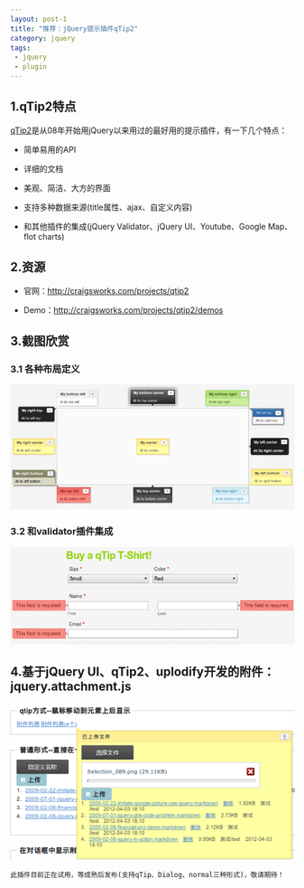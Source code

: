 ```yaml
---
layout: post-1
title: "推荐：jQuery提示插件qTip2"
category: jquery
tags: 
 - jquery
 - plugin
---
```


## 1.qTip2特点

[qTip2](http://craigsworks.com/projects/qtip2)是从08年开始用jQuery以来用过的最好用的提示插件，有一下几个特点：

* 简单易用的API

* 详细的文档

* 美观、简洁、大方的界面

* 支持多种数据来源(title属性、ajax、自定义内容)

* 和其他插件的集成(jQuery Validator、jQuery UI、Youtube、Google Map、flot charts)

## 2.资源

* 官网：http://craigsworks.com/projects/qtip2

* Demo：http://craigsworks.com/projects/qtip2/demos

## 3.截图欣赏

### 3.1 各种布局定义

![各种布局](/files/2012/04/qtip2/qtip2-demo.png)

### 3.2 和validator插件集成

![和validator插件集成](/files/2012/04/qtip2/qtip2-intergration-validator.png)

## 4.基于jQuery UI、qTip2、uplodify开发的附件：jquery.attachment.js

![基于jQuery UI、qTip2、uplodify开发的附件：jquery.attachment.js](/files/2012/04/qtip2/jquery-plugin-attachment.png)

	此插件目前正在试用，等成熟后发布(支持qTip、Dialog、normal三种形式)，敬请期待！
